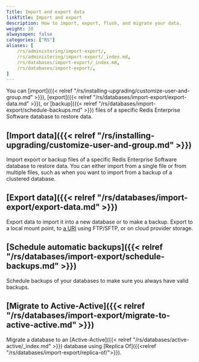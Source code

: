 ```yaml
---
Title: Import and export data
linkTitle: Import and export
description: How to import, export, flush, and migrate your data.
weight: 30
alwaysopen: false
categories: ["RS"]
aliases: [
    /rs/administering/import-export/,
    /rs/administering/import-export/_index.md,
    /rs/databases/import-export/_index.md,
    /rs/databases/import-export/,
]
---
```

You can [import]({{< relref "/rs/installing-upgrading/customize-user-and-group.md" >}}), [export]({{< relref "/rs/databases/import-export/export-data.md" >}}),
or [backup]({{< relref "/rs/databases/import-export/schedule-backups.md" >}})
files of a specific Redis Enterprise Software database to restore data.

## [Import data]({{< relref "/rs/installing-upgrading/customize-user-and-group.md" >}})

Import export or backup files of a specific Redis Enterprise Software database to restore data. You can either import from a single file or from multiple files, such as when you want to import from a backup of a clustered database.

## [Export data]({{< relref "/rs/databases/import-export/export-data.md" >}})

Export data to import it into a new database or to make a backup. Export to a local mount point, to [a URI](https://en.wikipedia.org/wiki/Uniform_Resource_Identifier) using FTP/SFTP, or on cloud provider storage.

## [Schedule automatic backups]({{< relref "/rs/databases/import-export/schedule-backups.md" >}})

Schedule backups of your databases to make sure you always have valid backups.

## [Migrate to Active-Active]({{< relref "/rs/databases/import-export/migrate-to-active-active.md" >}})

Migrate a database to an [Active-Active]({{< relref "/rs/databases/active-active/_index.md" >}}) database using [Replica Of]({{<relref "/rs/databases/import-export/replica-of/">}}).
